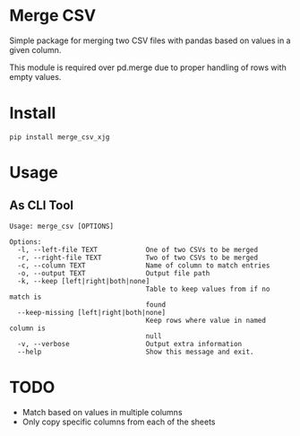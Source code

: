 # Merge CSV

Simple package for merging two CSV files with pandas based on values in a given column. 

This module is required over pd.merge due to proper handling of rows with empty values. 

# Install

`pip install merge_csv_xjg`

# Usage

## As CLI Tool

```
Usage: merge_csv [OPTIONS]

Options:
  -l, --left-file TEXT            One of two CSVs to be merged
  -r, --right-file TEXT           Two of two CSVs to be merged
  -c, --column TEXT               Name of column to match entries
  -o, --output TEXT               Output file path
  -k, --keep [left|right|both|none]
                                  Table to keep values from if no match is
                                  found
  --keep-missing [left|right|both|none]
                                  Keep rows where value in named column is
                                  null
  -v, --verbose                   Output extra information
  --help                          Show this message and exit.
```

# TODO 

- Match based on values in multiple columns
- Only copy specific columns from each of the sheets